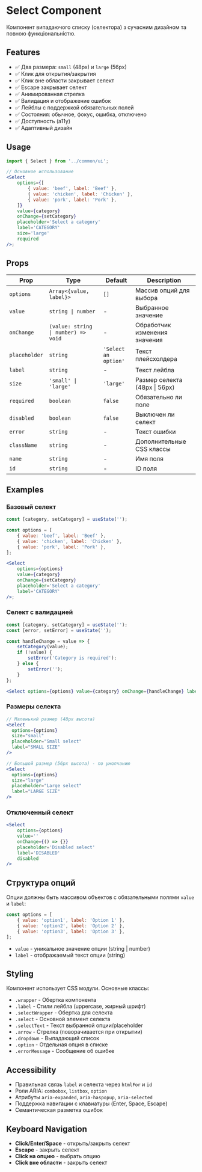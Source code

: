 # Select Component

Компонент випадаючого списку (селектора) з сучасним дизайном та повною функціональністю.

## Features

-   ✅ Два размера: `small` (48px) и `large` (56px)
-   ✅ Клик для открытия/закрытия
-   ✅ Клик вне области закрывает селект
-   ✅ Escape закрывает селект
-   ✅ Анимированная стрелка
-   ✅ Валидация и отображение ошибок
-   ✅ Лейблы с поддержкой обязательных полей
-   ✅ Состояния: обычное, фокус, ошибка, отключено
-   ✅ Доступность (a11y)
-   ✅ Адаптивный дизайн

## Usage

```jsx
import { Select } from '../common/ui';

// Основное использование
<Select
    options={[
        { value: 'beef', label: 'Beef' },
        { value: 'chicken', label: 'Chicken' },
        { value: 'pork', label: 'Pork' },
    ]}
    value={category}
    onChange={setCategory}
    placeholder='Select a category'
    label='CATEGORY'
    size='large'
    required
/>;
```

## Props

| Prop          | Type                                | Default              | Description                   |
| ------------- | ----------------------------------- | -------------------- | ----------------------------- |
| `options`     | `Array<{value, label}>`             | `[]`                 | Массив опций для выбора       |
| `value`       | `string \| number`                  | -                    | Выбранное значение            |
| `onChange`    | `(value: string \| number) => void` | -                    | Обработчик изменения значения |
| `placeholder` | `string`                            | `'Select an option'` | Текст плейсхолдера            |
| `label`       | `string`                            | -                    | Текст лейбла                  |
| `size`        | `'small' \| 'large'`                | `'large'`            | Размер селекта (48px \| 56px) |
| `required`    | `boolean`                           | `false`              | Обязательно ли поле           |
| `disabled`    | `boolean`                           | `false`              | Выключен ли селект            |
| `error`       | `string`                            | -                    | Текст ошибки                  |
| `className`   | `string`                            | -                    | Дополнительные CSS классы     |
| `name`        | `string`                            | -                    | Имя поля                      |
| `id`          | `string`                            | -                    | ID поля                       |

## Examples

### Базовый селект

```jsx
const [category, setCategory] = useState('');

const options = [
    { value: 'beef', label: 'Beef' },
    { value: 'chicken', label: 'Chicken' },
    { value: 'pork', label: 'Pork' },
];

<Select
    options={options}
    value={category}
    onChange={setCategory}
    placeholder='Select a category'
    label='CATEGORY'
/>;
```

### Селект с валидацией

```jsx
const [category, setCategory] = useState('');
const [error, setError] = useState('');

const handleChange = value => {
    setCategory(value);
    if (!value) {
        setError('Category is required');
    } else {
        setError('');
    }
};

<Select options={options} value={category} onChange={handleChange} label='CATEGORY' required error={error} />;
```

### Размеры селекта

```jsx
// Маленький размер (48px высота)
<Select
  options={options}
  size="small"
  placeholder="Small select"
  label="SMALL SIZE"
/>

// Большой размер (56px высота) - по умолчанию
<Select
  options={options}
  size="large"
  placeholder="Large select"
  label="LARGE SIZE"
/>
```

### Отключенный селект

```jsx
<Select
    options={options}
    value=''
    onChange={() => {}}
    placeholder='Disabled select'
    label='DISABLED'
    disabled
/>
```

## Структура опций

Опции должны быть массивом объектов с обязательными полями `value` и `label`:

```jsx
const options = [
    { value: 'option1', label: 'Option 1' },
    { value: 'option2', label: 'Option 2' },
    { value: 'option3', label: 'Option 3' },
];
```

-   `value` - уникальное значение опции (string | number)
-   `label` - отображаемый текст опции (string)

## Styling

Компонент использует CSS модули. Основные классы:

-   `.wrapper` - Обертка компонента
-   `.label` - Стили лейбла (uppercase, жирный шрифт)
-   `.selectWrapper` - Обертка для селекта
-   `.select` - Основной элемент селекта
-   `.selectText` - Текст выбранной опции/placeholder
-   `.arrow` - Стрелка (поворачивается при открытии)
-   `.dropdown` - Выпадающий список
-   `.option` - Отдельная опция в списке
-   `.errorMessage` - Сообщение об ошибке

## Accessibility

-   Правильная связь `label` и селекта через `htmlFor` и `id`
-   Роли ARIA: `combobox`, `listbox`, `option`
-   Атрибуты `aria-expanded`, `aria-haspopup`, `aria-selected`
-   Поддержка навигации с клавиатуры (Enter, Space, Escape)
-   Семантическая разметка ошибок

## Keyboard Navigation

-   **Click/Enter/Space** - открыть/закрыть селект
-   **Escape** - закрыть селект
-   **Click на опцию** - выбрать опцию
-   **Click вне области** - закрыть селект
